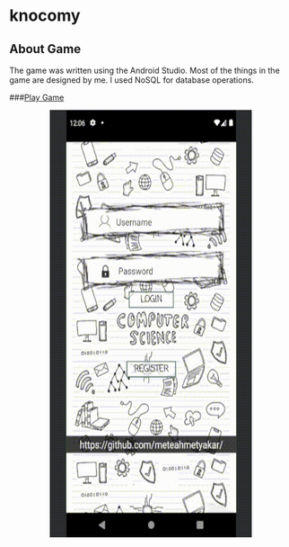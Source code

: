# knocomy

## About Game
The game was written using the Android Studio. Most of the things in the game are designed by me. I used NoSQL for database operations.

###[Play Game](https://meteahmetyakar.github.io/knocomy/)

<p align="center">
  <img src="https://github.com/meteahmetyakar/knocomy/blob/main/gameplay.gif" width="360" height="760" />
</p>
